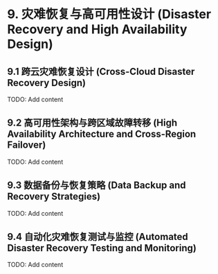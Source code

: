 # 9. 灾难恢复与高可用性设计 (Disaster Recovery and High Availability Design)

## 9.1 跨云灾难恢复设计 (Cross-Cloud Disaster Recovery Design)
TODO: Add content

## 9.2 高可用性架构与跨区域故障转移 (High Availability Architecture and Cross-Region Failover)
TODO: Add content

## 9.3 数据备份与恢复策略 (Data Backup and Recovery Strategies)
TODO: Add content

## 9.4 自动化灾难恢复测试与监控 (Automated Disaster Recovery Testing and Monitoring)
TODO: Add content
